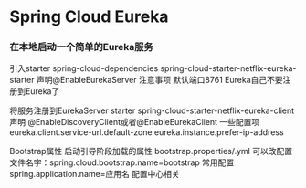 # Spring Cloud Eureka

### 在本地启动⼀个简单的Eureka服务
引入starter
spring-cloud-dependencies
spring-cloud-starter-netflix-eureka-starter
声明@EnableEurekaServer
注意事项
默认端口8761
Eureka⾃己不要注册到Eureka了

将服务注册到EurekaServer
starter
spring-cloud-starter-netflix-eureka-client
声明
@EnableDiscoveryClient或者@EnableEurekaClient
⼀些配置项
eureka.client.service-url.default-zone
eureka.instance.prefer-ip-address

Bootstrap属性
启动引导阶段加载的属性
bootstrap.properties/.yml
可以改配置文件名字：spring.cloud.bootstrap.name=bootstrap
常用配置
spring.application.name=应⽤名
配置中心相关